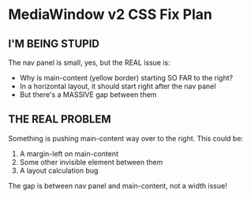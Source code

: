 # MediaWindow v2 CSS Fix Plan

## I'M BEING STUPID

The nav panel is small, yes, but the REAL issue is:
- Why is main-content (yellow border) starting SO FAR to the right?
- In a horizontal layout, it should start right after the nav panel
- But there's a MASSIVE gap between them

## THE REAL PROBLEM

Something is pushing main-content way over to the right. This could be:
1. A margin-left on main-content
2. Some other invisible element between them
3. A layout calculation bug

The gap is between nav panel and main-content, not a width issue!